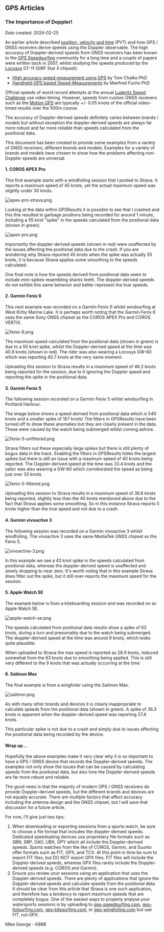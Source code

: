 ## GPS Articles

### The Importance of Doppler!

Date created: 2024-02-25

An earlier article described [position, velocity and time](https://medium.com/@mikeg888/position-velocity-and-time-pvt-51f4cc738b75) (PVT) and how GPS / GNSS receivers derive speeds using the Doppler observable. The high accuracy of Doppler-derived speeds from GNSS receivers has been known to the [GPS Speedsurfing](https://www.gps-speedsurfing.com/) community for a long time and a couple of papers were written back in 2007, whilst studying the speeds produced by the [Locosys](https://www.locosystech.com/en/product/gps-handheld-data-logger-gt-31.html) GT-11 (SiRF Star II chipset):

- [High accuracy speed measurement using GPS](https://studylib.net/doc/18795194/high-accuracy-speed-measurement-using-gps) by Tom Chalko PhD
- [Handheld-GPS based Speed-Measurements](https://web.archive.org/web/20120531035620/http://www.gps-results.com/GPS_Speed.pdf) by Manfred Fuchs PhD

Official speeds of world record attempts at the annual [Luderitz Speed Challenge](https://luderitz-speed.com/) use video timing. However, speeds from custom GNSS receivers such as the [Motion GPS](https://www.motion-gps.com/) are typically +/- 0.05 knots of the official video-timed results over the 500m course.

The accuracy of Doppler-derived speeds definitely varies between brands / models but without exception the doppler-derived speeds are always far more robust and far more reliable than speeds calculated from the positional data.

This document has been created to provide some examples from a variety of GNSS receivers; different brands and models. Examples for a variety of brands and models have chosen to show how the problems affecting non-Doppler speeds are universal.



#### 1. COROS APEX Pro

This first example starts with a windfoiling session that I posted to Strava. It reports a maximum speed of 45 knots, yet the actual maximum speed was slightly under 30 knots.

![apex-pro-strava.png](img/apex-pro-strava.png)

Looking at the data within GPSResults it is possible to see that I crashed and this this resulted in garbage positions being recorded for around 1 minute, including a 55 knot "spike" in the speeds calculated from the positional data (shown in green).

![apex-pro.png](img/apex-pro.png)

Importantly the doppler-derived speeds (shown in red) were unaffected by the issues affecting the positional data due to the crash. If you are wondering why Strava reported 45 knots when the spike was actually 55 knots, it is because Strava applies some smoothing to the speeds calculated. 

One final note is how the speeds derived from positional data seem to include mini-spikes resembling sharks teeth. The doppler-derived speeds do not exhibit this same behavior and better represent the true speeds.





#### 2. Garmin Fenix 6

This next example was recorded on a Garmin Fenix 6 whilst windsurfing at West Kirby Marine Lake. It is perhaps worth noting that the Garmin Fenix 6 uses the same Sony GNSS chipset as the COROS APEX Pro and COROS VERTIX.

![fenix-6.png](img/fenix-6.png)

The maximum speed calculated from the positional data (shown in green) is due to a 50 knot spike, whilst the Doppler-derived speed at the time was 40.9 knots (shown in red). The rider was also wearing a Locosys GW-60 which was reporting 40.7 knots at the very same moment.

Uploading this session to Strava results in a maximum speed of 46.2 knots being reported for the session, due to it ignoring the Doppler speed and reporting the spike in the positional data.



#### 3. Garmin Fenix 5

The following session recorded on a Garmin Fenix 5 whilst windsurfing in Portland Harbour.

The image below shows a speed derived from positional data which is 540 knots and a smaller spike of 167 knots! The filters in GPSResults have been turned off to show these anomalies but they are clearly present in the data. These were caused by the watch being submerged whilst coming ashore.

![fenix-5-unfiltered.png](img/fenix-5-unfiltered.png)

Strava filters out these especially large spikes but there is still plenty of bogus data in the track. Enabling the filters in GPSResults hides the largest spikes but there is still an issue with a maximum speed of 40 knots being reported. The Doppler-derived speed at the time was 33.4 knots and the sailor was also wearing a GW-60 which corroborated the speed as being just over 33 knots.

![fenix-5-filtered.png](img/fenix-5-filtered.png)

Uploading this session to Strava results in a maximum speed of 38.8 knots being reported, slightly less than the 40 knots mentioned above due to the fact that Strava applies some smoothing. So in this instance Strava reports 5 knots higher than the true speed and not due to a crash.



#### 4. Garmin vívoactive 3

The following session was recorded on a Garmin vívoactive 3 whilst windfoiling. The vívoactive 3 uses the same MediaTek GNSS chipset as the Fenix 5.

![vivoactive-3.png](img/vivoactive-3.png)

In this example we see a 43 knot spike in the speeds calculated from positional data, whereas the doppler-derived speed is unaffected and slowly dropping to near zero. It's worth noting that in this example Strava does filter out the spike, but it still over-reports the maximum speed for the session.



#### 5. Apple Watch SE

The example below is from a kiteboarding session and was recorded on an Apple Watch SE.

![apple-watch-se.png](img/apple-watch-se.png)

The speeds calculated from positional data results show a spike of 63 knots, during a turn and presumably due to the watch being submerged. The doppler-derived speed at the time was around 9 knots, which looks quite plausible.

When uploaded to Strava the max speed is reported as 28.9 knots, reduced somewhat from the 63 knots due to smoothing being applied. This is still very different to the 9 knots that was actually occurring at the time



#### 6. Sailmon Max

The final example is from a wingfoiler using the Sailmon Max.

![sailmon.png](img/sailmon.png)

As with many other brands and devices it is clearly inappropriate to calculate speeds from the positional data (shown in green). A spike of 36.3 knots is apparent when the doppler-derived speed was reporting 27.4 knots.

This particular spike is not due to a crash and simply due to issues affecting the positional data being recorded by the device.



#### Wrap up...

Hopefully the above examples make it very clear why it is so important to have a GPS / GNSS device that records the Doppler-derived speeds. The examples not only show the issues that can be caused by calculating speeds from the positional data, but also how the Doppler-derived speeds are far more robust and reliable.

The good news is that the majority of modern GPS / GNSS receivers do provide Doppler-derived speeds, but the different brands and devices are not equally accurate. There are multiple factors that affect accuracy including the antenna design and the GNSS chipset, but I will save that discussion for a future article.

For now, I'll give just two tips:

1. When downloading or exporting sessions from a sports watch, be sure to choose a file format that includes the doppler-derived speeds. Dedicated speedsailing devices use proprietary file formats such as SBN, SBP, OAO, UBX, GPY which all include the Doppler-derived speeds. Sports watches from the like of COROS, Garmin, and Suunto offer formats such as FIT, GPX, and TCX. At this point in time be sure to export FIT files, but DO NOT export GPX files. FIT files will include the Doppler-derived speeds, whereas GPX files rarely include the Doppler-derived speeds (e.g. COROS and Garmin).
2. Ensure you review your sessions using an application that uses the Doppler-derived speeds. There are plenty of applications that ignore the Doppler-derived speeds and calculate speeds from the positional data. It should be clear from this article that Strava is one such application, and therefore has a tendency to report maximum speeds that are completely bogus. One of the easiest ways to properly analyse your watersports sessions is by uploading to [gps-speedsurfing.com](https://www.gps-speedsurfing.com/), [gps-foilsurfing.com](https://www.gps-foilsurfing.com/), [gps-kitesurfing.com](https://www.gps-kitesurfing.com/), or [gps-wingfoiling.com](https://www.gps-wingfoiling.com/) but use FIT, not GPX.



Mike George - K888
